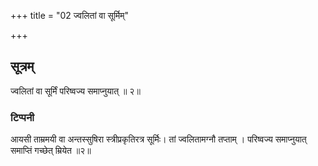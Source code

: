 +++
title = "02 ज्वलितां वा सूर्मिम्"

+++
## सूत्रम्
ज्वलितां वा सूर्मिं परिष्वज्य समाप्नुयात् ॥ २॥  
### टिप्पनी
आयसी ताम्रमयी वा अन्तस्सुषिरा स्त्रीप्रकृतिरत्र सूर्मिः। तां ज्वलितामग्नौ तप्ताम् । परिष्वज्य समाप्नुयात् समाप्तिं गच्छेत् म्रियेत ॥२॥  
